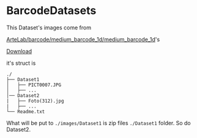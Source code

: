 # BarcodeDatasets

This Dataset's images come from

[ArteLab/barcode/medium_barcode_1d/medium_barcode_1d](http://artelab.dista.uninsubria.it/downloads/datasets/barcode/medium_barcode_1d/medium_barcode_1d.html)'s

[Download](http://artelab.dista.uninsubria.it/downloads/datasets/barcode/medium_barcode_1d/medium_barcode_1d.zip)

it's struct is

``` log
./
├── Dataset1
│   ├── PICT0007.JPG
│   ├── ...
│── Dataset2
|   ├── Foto(312).jpg
|   ├── ...
└── Readme.txt
```

What will be put to `./images/Dataset1` is zip files `./Dataset1` folder.
So do Dataset2.
